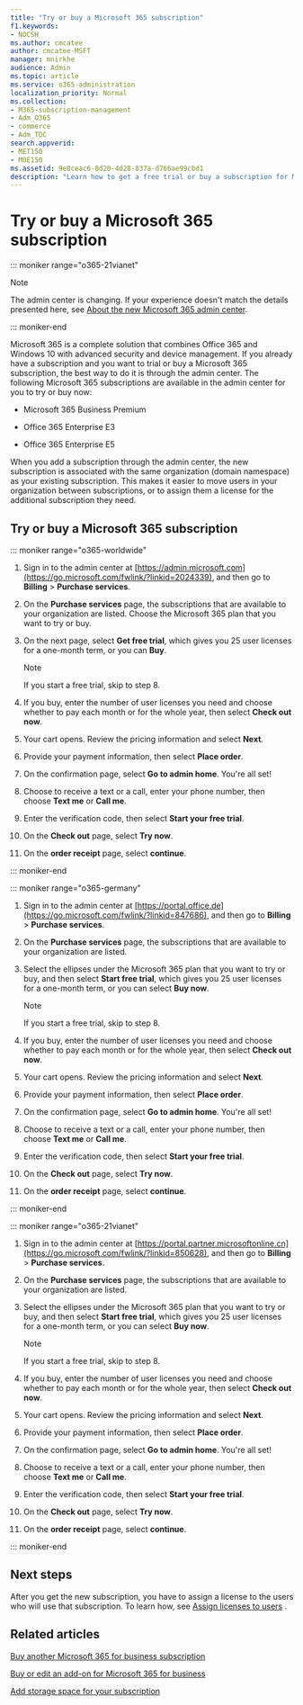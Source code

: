 ```yaml
---
title: "Try or buy a Microsoft 365 subscription"
f1.keywords:
- NOCSH
ms.author: cmcatee
author: cmcatee-MSFT
manager: mnirkhe
audience: Admin
ms.topic: article
ms.service: o365-administration
localization_priority: Normal
ms.collection: 
- M365-subscription-management
- Adm_O365
- commerce
- Adm_TOC
search.appverid:
- MET150
- MOE150
ms.assetid: 9e8ceac6-8d20-4d28-837a-d766ae99cbd1
description: "Learn how to get a free trial or buy a subscription for Microsoft 365."
---
```


# Try or buy a Microsoft 365 subscription

::: moniker range="o365-21vianet"

> [!NOTE]
> The admin center is changing. If your experience doesn't match the details presented here, see 
[About the new Microsoft 365 admin center](https://docs.microsoft.com/microsoft-365/admin/microsoft-365-admin-center-preview?view=o365-21vianet).

::: moniker-end

Microsoft 365 is a complete solution that combines Office 365 and Windows 10 with advanced security and device management. If you already have a subscription and you want to trial or buy a Microsoft 365 subscription, the best way to do it is through the admin center. The following Microsoft 365 subscriptions are available in the admin center for you to try or buy now:
  
- Microsoft 365 Business Premium

- Office 365 Enterprise E3

- Office 365 Enterprise E5

When you add a subscription through the admin center, the new subscription is associated with the same organization (domain namespace) as your existing subscription. This makes it easier to move users in your organization between subscriptions, or to assign them a license for the additional subscription they need.
  
## Try or buy a Microsoft 365 subscription

::: moniker range="o365-worldwide"


1. Sign in to the admin center at [https://admin.microsoft.com](https://go.microsoft.com/fwlink/?linkid=2024339), and then go to **Billing** \> **Purchase services**.

2. On the **Purchase services** page, the subscriptions that are available to your organization are listed. Choose the Microsoft 365 plan that you want to try or buy.

3. On the next page, select **Get free trial**, which gives you 25 user licenses for a one-month term, or you can **Buy**.

    > [!NOTE]
    > If you start a free trial, skip to step 8.
  
4. If you buy, enter the number of user licenses you need and choose whether to pay each month or for the whole year, then select **Check out now**.

5. Your cart opens. Review the pricing information and select **Next**.

6. Provide your payment information, then select **Place order**.

7. On the confirmation page, select **Go to admin home**. You're all set!

8. Choose to receive a text or a call, enter your phone number, then choose **Text me** or **Call me**.

9. Enter the verification code, then select **Start your free trial**.

10. On the **Check out** page, select **Try now**.

11. On the **order receipt** page, select **continue**.


::: moniker-end

::: moniker range="o365-germany"
1. Sign in to the admin center at [https://portal.office.de](https://go.microsoft.com/fwlink/?linkid=847686), and then go to **Billing** \> **Purchase services**.

2. On the **Purchase services** page, the subscriptions that are available to your organization are listed. 

3. Select the ellipses under the Microsoft 365 plan that you want to try or buy, and then select **Start free trial**, which gives you 25 user licenses for a one-month term, or you can select **Buy now**.

    > [!NOTE]
    > If you start a free trial, skip to step 8.
  
4. If you buy, enter the number of user licenses you need and choose whether to pay each month or for the whole year, then select **Check out now**.

5. Your cart opens. Review the pricing information and select **Next**.

6. Provide your payment information, then select **Place order**.

7. On the confirmation page, select **Go to admin home**. You're all set!

8. Choose to receive a text or a call, enter your phone number, then choose **Text me** or **Call me**.

9. Enter the verification code, then select **Start your free trial**.

10. On the **Check out** page, select **Try now**.

11. On the **order receipt** page, select **continue**.

::: moniker-end

::: moniker range="o365-21vianet"
1. Sign in to the admin center at [https://portal.partner.microsoftonline.cn](https://go.microsoft.com/fwlink/?linkid=850628), and then go to **Billing** \> **Purchase services**.

2. On the **Purchase services** page, the subscriptions that are available to your organization are listed. 

3. Select the ellipses under the Microsoft 365 plan that you want to try or buy, and then select **Start free trial**, which gives you 25 user licenses for a one-month term, or you can select **Buy now**.

    > [!NOTE]
    > If you start a free trial, skip to step 8.
  
4. If you buy, enter the number of user licenses you need and choose whether to pay each month or for the whole year, then select **Check out now**.

5. Your cart opens. Review the pricing information and select **Next**.

6. Provide your payment information, then select **Place order**.

7. On the confirmation page, select **Go to admin home**. You're all set!

8. Choose to receive a text or a call, enter your phone number, then choose **Text me** or **Call me**.

9. Enter the verification code, then select **Start your free trial**.

10. On the **Check out** page, select **Try now**.

11. On the **order receipt** page, select **continue**.

::: moniker-end


## Next steps

After you get the new subscription, you have to assign a license to the users who will use that subscription. To learn how, see [Assign licenses to users](../admin/manage/assign-licenses-to-users.md) .

## Related articles

[Buy another Microsoft 365 for business subscription](buy-another-subscription.md)

[Buy or edit an add-on for Microsoft 365 for business](buy-or-edit-an-add-on.md)

[Add storage space for your subscription](add-storage-space.md)

